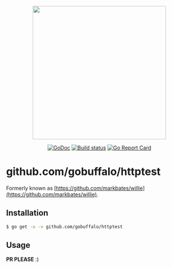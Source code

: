 <p align="center"><img src="https://github.com/gobuffalo/buffalo/blob/master/logo.svg" width="360"></p>

<p align="center">
<a href="https://godoc.org/github.com/gobuffalo/httptest"><img src="https://godoc.org/github.com/gobuffalo/httptest?status.svg" alt="GoDoc" /></a>
<a href="https://github.com/gobuffalo/httptest/actions"><img src="https://github.com/gobuffalo/httptest/actions/workflows/tests.yml/badge.svg" alt="Build status" /></a>
<a href="https://goreportcard.com/report/github.com/gobuffalo/httptest"><img src="https://goreportcard.com/badge/github.com/gobuffalo/httptest" alt="Go Report Card" /></a>
</p>

# github.com/gobuffalo/httptest

Formerly known as [https://github.com/markbates/willie](https://github.com/markbates/willie).

## Installation

```bash
$ go get -u -v github.com/gobuffalo/httptest
```

## Usage

**PR PLEASE** :)
